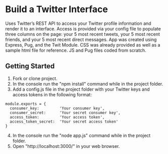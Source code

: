 # Build a Twitter Interface

Uses Twitter’s REST API to access your Twitter profile information and render it to an interface. Access is provided via your config file to populate three columns on the page: your 5 most recent tweets, your 5 most recent friends, and your 5 most recent direct messages. App was created using Express, Pug, and the Twit Module. CSS was already provided as well as a sample html file for reference. JS and Pug files coded from scratch.

## Getting Started

1. Fork or clone project.
2. In the console run the "npm install" command while in the project folder.
3. Add a config.js file in the project folder with your Twitter keys and access tokens in the following format:
```
module.exports = {
  consumer_key:         'Your consumer key',
  consumer_secret:      'Your secret consumer key',
  access_token:         'Your access token',
  access_token_secret:  'Your secret access token'
}
```
4. In the console run the "node app.js" command while in the project folder.
5. Open "http://localhost:3000/" in your web browser.